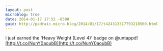 ```yaml
---
layout: post
microblog: true
date: 2014-01-17 17:52 -0500
guid: http://padraic.micro.blog/2014/01/17/t424313317793218560.html
---
```

I just earned the 'Heavy Weight (Level 4)' badge on @untappd! [http://t.co/NunY0aoubB](http://t.co/NunY0aoubB)
